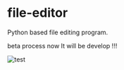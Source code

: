 # file-editor
Python based file editing program.

beta process now It will be develop !!!

![test](https://user-images.githubusercontent.com/48323786/125443091-f3afe50d-1736-4d9d-a80f-8470339b6e2b.gif)
